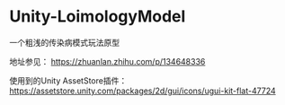 # Unity-LoimologyModel
 一个粗浅的传染病模式玩法原型


 地址参见：
 https://zhuanlan.zhihu.com/p/134648336

 使用到的Unity AssetStore插件：
 https://assetstore.unity.com/packages/2d/gui/icons/ugui-kit-flat-47724